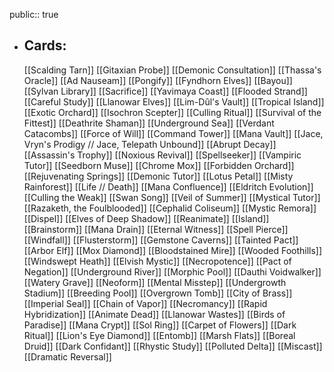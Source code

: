 public:: true
- ## Cards:
	[[Scalding Tarn]]
	[[Gitaxian Probe]]
	[[Demonic Consultation]]
	[[Thassa's Oracle]]
	[[Ad Nauseam]]
	[[Pongify]]
	[[Fyndhorn Elves]]
	[[Bayou]]
	[[Sylvan Library]]
	[[Sacrifice]]
	[[Yavimaya Coast]]
	[[Flooded Strand]]
	[[Careful Study]]
	[[Llanowar Elves]]
	[[Lim-Dûl's Vault]]
	[[Tropical Island]]
	[[Exotic Orchard]]
	[[Isochron Scepter]]
	[[Culling Ritual]]
	[[Survival of the Fittest]]
	[[Deathrite Shaman]]
	[[Underground Sea]]
	[[Verdant Catacombs]]
	[[Force of Will]]
	[[Command Tower]]
	[[Mana Vault]]
	[[Jace, Vryn's Prodigy // Jace, Telepath Unbound]]
	[[Abrupt Decay]]
	[[Assassin's Trophy]]
	[[Noxious Revival]]
	[[Spellseeker]]
	[[Vampiric Tutor]]
	[[Seedborn Muse]]
	[[Chrome Mox]]
	[[Forbidden Orchard]]
	[[Rejuvenating Springs]]
	[[Demonic Tutor]]
	[[Lotus Petal]]
	[[Misty Rainforest]]
	[[Life // Death]]
	[[Mana Confluence]]
	[[Eldritch Evolution]]
	[[Culling the Weak]]
	[[Swan Song]]
	[[Veil of Summer]]
	[[Mystical Tutor]]
	[[Razaketh, the Foulblooded]]
	[[Cephalid Coliseum]]
	[[Mystic Remora]]
	[[Dispel]]
	[[Elves of Deep Shadow]]
	[[Reanimate]]
	[[Island]]
	[[Brainstorm]]
	[[Mana Drain]]
	[[Eternal Witness]]
	[[Spell Pierce]]
	[[Windfall]]
	[[Flusterstorm]]
	[[Gemstone Caverns]]
	[[Tainted Pact]]
	[[Arbor Elf]]
	[[Mox Diamond]]
	[[Bloodstained Mire]]
	[[Wooded Foothills]]
	[[Windswept Heath]]
	[[Elvish Mystic]]
	[[Necropotence]]
	[[Pact of Negation]]
	[[Underground River]]
	[[Morphic Pool]]
	[[Dauthi Voidwalker]]
	[[Watery Grave]]
	[[Neoform]]
	[[Mental Misstep]]
	[[Undergrowth Stadium]]
	[[Breeding Pool]]
	[[Overgrown Tomb]]
	[[City of Brass]]
	[[Imperial Seal]]
	[[Chain of Vapor]]
	[[Necromancy]]
	[[Rapid Hybridization]]
	[[Animate Dead]]
	[[Llanowar Wastes]]
	[[Birds of Paradise]]
	[[Mana Crypt]]
	[[Sol Ring]]
	[[Carpet of Flowers]]
	[[Dark Ritual]]
	[[Lion's Eye Diamond]]
	[[Entomb]]
	[[Marsh Flats]]
	[[Boreal Druid]]
	[[Dark Confidant]]
	[[Rhystic Study]]
	[[Polluted Delta]]
	[[Miscast]]
	[[Dramatic Reversal]]
